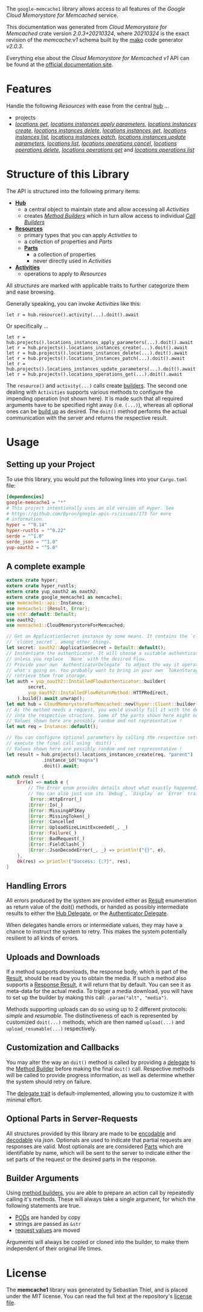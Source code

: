 <!---
DO NOT EDIT !
This file was generated automatically from 'src/mako/api/README.md.mako'
DO NOT EDIT !
-->
The `google-memcache1` library allows access to all features of the *Google Cloud Memorystore for Memcached* service.

This documentation was generated from *Cloud Memorystore for Memcached* crate version *2.0.3+20210324*, where *20210324* is the exact revision of the *memcache:v1* schema built by the [mako](http://www.makotemplates.org/) code generator *v2.0.3*.

Everything else about the *Cloud Memorystore for Memcached* *v1* API can be found at the
[official documentation site](https://cloud.google.com/memorystore/).
# Features

Handle the following *Resources* with ease from the central [hub](https://docs.rs/google-memcache1/2.0.3+20210324/google_memcache1/CloudMemorystoreForMemcached) ... 

* projects
 * [*locations get*](https://docs.rs/google-memcache1/2.0.3+20210324/google_memcache1/api::ProjectLocationGetCall), [*locations instances apply parameters*](https://docs.rs/google-memcache1/2.0.3+20210324/google_memcache1/api::ProjectLocationInstanceApplyParameterCall), [*locations instances create*](https://docs.rs/google-memcache1/2.0.3+20210324/google_memcache1/api::ProjectLocationInstanceCreateCall), [*locations instances delete*](https://docs.rs/google-memcache1/2.0.3+20210324/google_memcache1/api::ProjectLocationInstanceDeleteCall), [*locations instances get*](https://docs.rs/google-memcache1/2.0.3+20210324/google_memcache1/api::ProjectLocationInstanceGetCall), [*locations instances list*](https://docs.rs/google-memcache1/2.0.3+20210324/google_memcache1/api::ProjectLocationInstanceListCall), [*locations instances patch*](https://docs.rs/google-memcache1/2.0.3+20210324/google_memcache1/api::ProjectLocationInstancePatchCall), [*locations instances update parameters*](https://docs.rs/google-memcache1/2.0.3+20210324/google_memcache1/api::ProjectLocationInstanceUpdateParameterCall), [*locations list*](https://docs.rs/google-memcache1/2.0.3+20210324/google_memcache1/api::ProjectLocationListCall), [*locations operations cancel*](https://docs.rs/google-memcache1/2.0.3+20210324/google_memcache1/api::ProjectLocationOperationCancelCall), [*locations operations delete*](https://docs.rs/google-memcache1/2.0.3+20210324/google_memcache1/api::ProjectLocationOperationDeleteCall), [*locations operations get*](https://docs.rs/google-memcache1/2.0.3+20210324/google_memcache1/api::ProjectLocationOperationGetCall) and [*locations operations list*](https://docs.rs/google-memcache1/2.0.3+20210324/google_memcache1/api::ProjectLocationOperationListCall)




# Structure of this Library

The API is structured into the following primary items:

* **[Hub](https://docs.rs/google-memcache1/2.0.3+20210324/google_memcache1/CloudMemorystoreForMemcached)**
    * a central object to maintain state and allow accessing all *Activities*
    * creates [*Method Builders*](https://docs.rs/google-memcache1/2.0.3+20210324/google_memcache1/client::MethodsBuilder) which in turn
      allow access to individual [*Call Builders*](https://docs.rs/google-memcache1/2.0.3+20210324/google_memcache1/client::CallBuilder)
* **[Resources](https://docs.rs/google-memcache1/2.0.3+20210324/google_memcache1/client::Resource)**
    * primary types that you can apply *Activities* to
    * a collection of properties and *Parts*
    * **[Parts](https://docs.rs/google-memcache1/2.0.3+20210324/google_memcache1/client::Part)**
        * a collection of properties
        * never directly used in *Activities*
* **[Activities](https://docs.rs/google-memcache1/2.0.3+20210324/google_memcache1/client::CallBuilder)**
    * operations to apply to *Resources*

All *structures* are marked with applicable traits to further categorize them and ease browsing.

Generally speaking, you can invoke *Activities* like this:

```Rust,ignore
let r = hub.resource().activity(...).doit().await
```

Or specifically ...

```ignore
let r = hub.projects().locations_instances_apply_parameters(...).doit().await
let r = hub.projects().locations_instances_create(...).doit().await
let r = hub.projects().locations_instances_delete(...).doit().await
let r = hub.projects().locations_instances_patch(...).doit().await
let r = hub.projects().locations_instances_update_parameters(...).doit().await
let r = hub.projects().locations_operations_get(...).doit().await
```

The `resource()` and `activity(...)` calls create [builders][builder-pattern]. The second one dealing with `Activities` 
supports various methods to configure the impending operation (not shown here). It is made such that all required arguments have to be 
specified right away (i.e. `(...)`), whereas all optional ones can be [build up][builder-pattern] as desired.
The `doit()` method performs the actual communication with the server and returns the respective result.

# Usage

## Setting up your Project

To use this library, you would put the following lines into your `Cargo.toml` file:

```toml
[dependencies]
google-memcache1 = "*"
# This project intentionally uses an old version of Hyper. See
# https://github.com/Byron/google-apis-rs/issues/173 for more
# information.
hyper = "^0.14"
hyper-rustls = "^0.22"
serde = "^1.0"
serde_json = "^1.0"
yup-oauth2 = "^5.0"
```

## A complete example

```Rust
extern crate hyper;
extern crate hyper_rustls;
extern crate yup_oauth2 as oauth2;
extern crate google_memcache1 as memcache1;
use memcache1::api::Instance;
use memcache1::{Result, Error};
use std::default::Default;
use oauth2;
use memcache1::CloudMemorystoreForMemcached;

// Get an ApplicationSecret instance by some means. It contains the `client_id` and 
// `client_secret`, among other things.
let secret: oauth2::ApplicationSecret = Default::default();
// Instantiate the authenticator. It will choose a suitable authentication flow for you, 
// unless you replace  `None` with the desired Flow.
// Provide your own `AuthenticatorDelegate` to adjust the way it operates and get feedback about 
// what's going on. You probably want to bring in your own `TokenStorage` to persist tokens and
// retrieve them from storage.
let auth = yup_oauth2::InstalledFlowAuthenticator::builder(
        secret,
        yup_oauth2::InstalledFlowReturnMethod::HTTPRedirect,
    ).build().await.unwrap();
let mut hub = CloudMemorystoreForMemcached::new(hyper::Client::builder().build(hyper_rustls::HttpsConnector::with_native_roots()), auth);
// As the method needs a request, you would usually fill it with the desired information
// into the respective structure. Some of the parts shown here might not be applicable !
// Values shown here are possibly random and not representative !
let mut req = Instance::default();

// You can configure optional parameters by calling the respective setters at will, and
// execute the final call using `doit()`.
// Values shown here are possibly random and not representative !
let result = hub.projects().locations_instances_create(req, "parent")
             .instance_id("magna")
             .doit().await;

match result {
    Err(e) => match e {
        // The Error enum provides details about what exactly happened.
        // You can also just use its `Debug`, `Display` or `Error` traits
         Error::HttpError(_)
        |Error::Io(_)
        |Error::MissingAPIKey
        |Error::MissingToken(_)
        |Error::Cancelled
        |Error::UploadSizeLimitExceeded(_, _)
        |Error::Failure(_)
        |Error::BadRequest(_)
        |Error::FieldClash(_)
        |Error::JsonDecodeError(_, _) => println!("{}", e),
    },
    Ok(res) => println!("Success: {:?}", res),
}

```
## Handling Errors

All errors produced by the system are provided either as [Result](https://docs.rs/google-memcache1/2.0.3+20210324/google_memcache1/client::Result) enumeration as return value of
the doit() methods, or handed as possibly intermediate results to either the 
[Hub Delegate](https://docs.rs/google-memcache1/2.0.3+20210324/google_memcache1/client::Delegate), or the [Authenticator Delegate](https://docs.rs/yup-oauth2/*/yup_oauth2/trait.AuthenticatorDelegate.html).

When delegates handle errors or intermediate values, they may have a chance to instruct the system to retry. This 
makes the system potentially resilient to all kinds of errors.

## Uploads and Downloads
If a method supports downloads, the response body, which is part of the [Result](https://docs.rs/google-memcache1/2.0.3+20210324/google_memcache1/client::Result), should be
read by you to obtain the media.
If such a method also supports a [Response Result](https://docs.rs/google-memcache1/2.0.3+20210324/google_memcache1/client::ResponseResult), it will return that by default.
You can see it as meta-data for the actual media. To trigger a media download, you will have to set up the builder by making
this call: `.param("alt", "media")`.

Methods supporting uploads can do so using up to 2 different protocols: 
*simple* and *resumable*. The distinctiveness of each is represented by customized 
`doit(...)` methods, which are then named `upload(...)` and `upload_resumable(...)` respectively.

## Customization and Callbacks

You may alter the way an `doit()` method is called by providing a [delegate](https://docs.rs/google-memcache1/2.0.3+20210324/google_memcache1/client::Delegate) to the 
[Method Builder](https://docs.rs/google-memcache1/2.0.3+20210324/google_memcache1/client::CallBuilder) before making the final `doit()` call. 
Respective methods will be called to provide progress information, as well as determine whether the system should 
retry on failure.

The [delegate trait](https://docs.rs/google-memcache1/2.0.3+20210324/google_memcache1/client::Delegate) is default-implemented, allowing you to customize it with minimal effort.

## Optional Parts in Server-Requests

All structures provided by this library are made to be [encodable](https://docs.rs/google-memcache1/2.0.3+20210324/google_memcache1/client::RequestValue) and 
[decodable](https://docs.rs/google-memcache1/2.0.3+20210324/google_memcache1/client::ResponseResult) via *json*. Optionals are used to indicate that partial requests are responses 
are valid.
Most optionals are are considered [Parts](https://docs.rs/google-memcache1/2.0.3+20210324/google_memcache1/client::Part) which are identifiable by name, which will be sent to 
the server to indicate either the set parts of the request or the desired parts in the response.

## Builder Arguments

Using [method builders](https://docs.rs/google-memcache1/2.0.3+20210324/google_memcache1/client::CallBuilder), you are able to prepare an action call by repeatedly calling it's methods.
These will always take a single argument, for which the following statements are true.

* [PODs][wiki-pod] are handed by copy
* strings are passed as `&str`
* [request values](https://docs.rs/google-memcache1/2.0.3+20210324/google_memcache1/client::RequestValue) are moved

Arguments will always be copied or cloned into the builder, to make them independent of their original life times.

[wiki-pod]: http://en.wikipedia.org/wiki/Plain_old_data_structure
[builder-pattern]: http://en.wikipedia.org/wiki/Builder_pattern
[google-go-api]: https://github.com/google/google-api-go-client

# License
The **memcache1** library was generated by Sebastian Thiel, and is placed 
under the *MIT* license.
You can read the full text at the repository's [license file][repo-license].

[repo-license]: https://github.com/Byron/google-apis-rsblob/main/LICENSE.md
